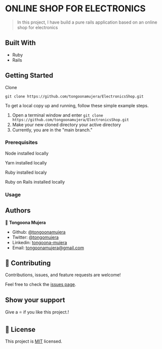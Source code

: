 # ONLINE SHOP FOR ELECTRONICS 

> In this project, I have  build a pure rails application based on an online shop for electronics 



## Built With

- Ruby
- Rails

## Getting Started



Clone

```git
git clone https://github.com/tongoonamujera/ElectronicsShop.git
```

To get a local copy up and running, follow these simple example steps.


1. Open a terminal window and enter `git clone https://github.com/tongoonamujera/ElectronicsShop.git`
2. Make your new cloned directory your active directory
3. Currently, you are in the "main branch."


### Prerequisites

Node installed locally

Yarn installed locally

Ruby installed localy

Ruby on Rails installed locally

### Usage


## Authors
👤 **Tongoona Mujera**

- Github: [@tongoonamujera](https://github.com/tongoonamujera)
- Twitter: [@tongomujera](https://twitter.com/tongomujera)
- Linkedin: [tongoona-mujera](https://www.linkedin.com/in/tongoona-mujera-125604162/)
- Email:  tongoonamujera@gmail.com

## 🤝 Contributing

Contributions, issues, and feature requests are welcome!

Feel free to check the [issues page](../../issues/).

## Show your support

Give a ⭐️ if you like this project.!

## 📝 License

This project is [MIT](./MIT.md) licensed.